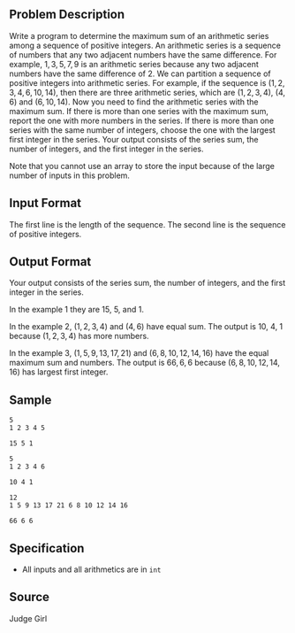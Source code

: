## Problem Description

Write a program to determine the maximum sum of an arithmetic series among a sequence of positive integers. An arithmetic series is a sequence of numbers that any two adjacent numbers have the same difference. For example, $1, 3, 5, 7, 9$ is an arithmetic series because any two adjacent numbers have the same difference of $2$. We can partition a sequence of positive integers into arithmetic series. For example, if the sequence is $(1,2,3,4,6,10,14)$, then there are three arithmetic series, which are $(1,2,3,4)$, $(4,6)$ and $(6,10,14)$. Now you need to find the arithmetic series with the maximum sum. If there is more than one series with the maximum sum, report the one with more numbers in the series. If there is more than one series with the same number of integers, choose the one with the largest first integer in the series. Your output consists of the series sum, the number of integers, and the first integer in the series.

Note that you cannot use an array to store the input because of the large number of inputs in this problem.

## Input Format

The first line is the length of the sequence. The second line is the sequence of positive integers.

## Output Format

Your output consists of the series sum, the number of integers, and the first integer in the series. 

In the example 1 they are $15$, $5$, and $1$.

In the example 2, $(1,2,3,4)$ and $(4,6)$ have equal sum. The output is $10$, $4$, $1$ because $(1,2,3,4)$ has more numbers.

In the example 3, $(1,5,9,13,17,21)$ and $(6,8,10,12,14,16)$ have the equal maximum sum and numbers. The output is $66, 6, 6$ because $(6,8,10,12,14,16)$ has largest first integer.

## Sample

```input1
5
1 2 3 4 5
```

```output1
15 5 1
```

```input2
5
1 2 3 4 6
```

```output2
10 4 1
```

```input3
12
1 5 9 13 17 21 6 8 10 12 14 16
```

```output3
66 6 6
```

## Specification

- All inputs and all arithmetics are in `int`

## Source

Judge Girl